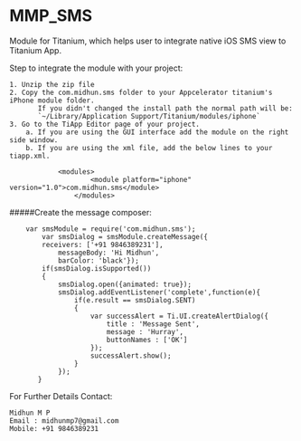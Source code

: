 MMP_SMS
=======

Module for Titanium, which helps user to integrate native iOS SMS view to Titanium App.

Step to integrate the module with your project:

	1. Unzip the zip file
	2. Copy the com.midhun.sms folder to your Appcelerator titanium's iPhone module folder.
           If you didn't changed the install path the normal path will be:
           `~/Library/Application Support/Titanium/modules/iphone`
	3. Go to the TiApp Editor page of your project.
		a. If you are using the GUI interface add the module on the right side window.
		b. If you are using the xml file, add the below lines to your tiapp.xml.
```
			<modules>
        			<module platform="iphone" version="1.0">com.midhun.sms</module>
    			</modules>
```

#####Create the message composer:
```
	var smsModule = require('com.midhun.sms');
        var smsDialog = smsModule.createMessage({
   		receivers: ['+91 9846389231'],
    		messageBody: 'Hi Midhun',
    		barColor: 'black'});
    	if(smsDialog.isSupported())
    	{
    		smsDialog.open({animated: true});
    		smsDialog.addEventListener('complete',function(e){
        		if(e.result == smsDialog.SENT)
        		{
        			var successAlert = Ti.UI.createAlertDialog({
        				title : 'Message Sent',
        				message : 'Hurray',
        				buttonNames : ['OK']
        			});
        			successAlert.show();
	        	}
        	});
       }

```

For Further Details Contact:

	Midhun M P
	Email : midhunmp7@gmail.com
	Mobile: +91 9846389231